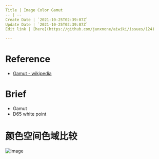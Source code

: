 ```yaml
---
Title | Image Color Gamut
-- | --
Create Date | `2021-10-25T02:39:07Z`
Update Date | `2021-10-25T02:39:07Z`
Edit link | [here](https://github.com/junxnone/aiwiki/issues/124)

---
```

# Reference
- [Gamut - wikipedia](https://en.wikipedia.org/wiki/Gamut)

# Brief
- Gamut
- D65 white point


# 颜色空间色域比较

![image](https://user-images.githubusercontent.com/2216970/138626590-90b3eb8b-6eea-48c3-98ac-a955422074d6.png)

